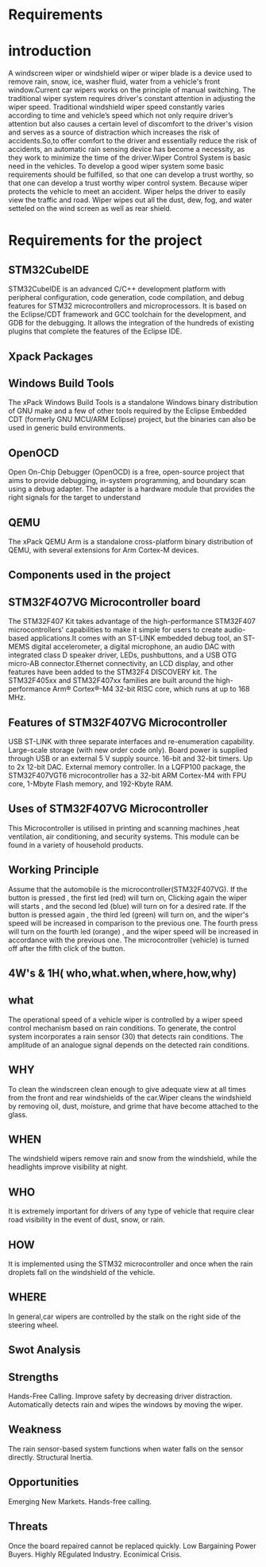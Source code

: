 # Requirements
# introduction
A windscreen wiper or windshield wiper or wiper blade is a device used to remove rain, snow, ice, washer fluid, water from a vehicle's front window.Current car wipers works on the principle of manual switching. The traditional wiper system requires driver's constant attention in adjusting the wiper speed. Traditional windshield wiper speed constantly varies according to time and vehicle’s speed which not only require driver’s attention but also causes a certain level of discomfort to the driver's vision and serves as a source of distraction which increases the risk of accidents.So,to offer comfort to the driver and essentially reduce the risk of accidents, an automatic rain sensing device has become a necessity, as they work to minimize the time of the driver.Wiper Control System is basic need in the vehicles. To develop a good wiper system some basic requirements should be fulfilled, so that one can develop a trust worthy, so that one can develop a trust worthy wiper control system. Because wiper protects the vehicle to meet an accident. Wiper helps the driver to easily view the traffic and road. Wiper wipes out all the dust, dew, fog, and water setteled on the wind screen as well as rear shield.
# Requirements for the project
## STM32CubeIDE
STM32CubeIDE is an advanced C/C++ development platform with peripheral configuration, code generation, code compilation, and debug features for STM32 microcontrollers and microprocessors. It is based on the Eclipse/CDT framework and GCC toolchain for the development, and GDB for the debugging. It allows the integration of the hundreds of existing plugins that complete the features of the Eclipse IDE.
## Xpack Packages
## Windows Build Tools
The xPack Windows Build Tools is a standalone Windows binary distribution of GNU make and a few of other tools required by the Eclipse Embedded CDT (formerly GNU MCU/ARM Eclipse) project, but the binaries can also be used in generic build environments.
## OpenOCD
Open On-Chip Debugger (OpenOCD) is a free, open-source project that aims to provide debugging, in-system programming, and boundary scan using a debug adapter. The adapter is a hardware module that provides the right signals for the target to understand
## QEMU
The xPack QEMU Arm is a standalone cross-platform binary distribution of QEMU, with several extensions for Arm Cortex-M devices.
## Components used in the project
## STM32F4O7VG Microcontroller board
The STM32F407 Kit takes advantage of the high-performance STM32F407 microcontrollers' capabilities to make it simple for users to create audio-based applications.It comes with an ST-LINK embedded debug tool, an ST-MEMS digital accelerometer, a digital microphone, an audio DAC with integrated class D speaker driver, LEDs, pushbuttons, and a USB OTG micro-AB connector.Ethernet connectivity, an LCD display, and other features have been added to the STM32F4 DISCOVERY kit. The STM32F405xx and STM32F407xx families are built around the high-performance Arm® Cortex®-M4 32-bit RISC core, which runs at up to 168 MHz.
## Features of STM32F407VG Microcontroller
USB ST-LINK with three separate interfaces and re-enumeration capability.
Large-scale storage (with new order code only).
Board power is supplied through USB or an external 5 V supply source.
16-bit and 32-bit timers.
Up to 2x 12-bit DAC.
External memory controller.
In a LQFP100 package, the STM32F407VGT6 microcontroller has a 32-bit ARM Cortex-M4 with FPU core, 1-Mbyte Flash memory, and 192-Kbyte RAM.
## Uses of STM32F407VG Microcontroller
This Microcontroller is utilised in printing and scanning machines ,heat ventilation, air conditioning, and security systems.
This module can be found in a variety of household products.
## Working Principle
Assume that the automobile is the microcontroller(STM32F407VG). If the button is pressed , the first led (red) will turn on, Clicking again the wiper will starts , and the second led (blue) will turn on for a desired rate. If the button is pressed again , the third led (green) will turn on, and the wiper's speed will be increased in comparison to the previous one. The fourth press will turn on the fourth led (orange) , and the wiper speed will be increased in accordance with the previous one. The microcontroller (vehicle) is turned off after the fifth click of the button.
## 4W's & 1H( who,what.when,where,how,why)
## what
The operational speed of a vehicle wiper is controlled by a wiper speed control mechanism based on rain conditions. To generate, the control system incorporates a rain sensor (30) that detects rain conditions. The amplitude of an analogue signal depends on the detected rain conditions.
## WHY
To clean the windscreen clean enough to give adequate view at all times from the front and rear windshields of the car.Wiper cleans the windshield by removing oil, dust, moisture, and grime that have become attached to the glass.
## WHEN
The windshield wipers remove rain and snow from the windshield, while the headlights improve visibility at night.
## WHO
It is extremely important for drivers of any type of vehicle that require clear road visibility in the event of dust, snow, or rain.
## HOW
It is implemented using the STM32 microcontroller and once when the rain droplets fall on the windshield of the vehicle.
## WHERE
In general,car wipers are controlled by the stalk on the right side of the steering wheel.
## Swot Analysis
## Strengths
Hands-Free Calling.
Improve safety by decreasing driver distraction.
Automatically detects rain and wipes the windows by moving the wiper.
## Weakness
The rain sensor-based system functions when water falls on the sensor directly.
Structural Inertia.
## Opportunities
Emerging New Markets.
Hands-free calling.
## Threats
Once the board repaired cannot be replaced quickly.
Low Bargaining Power Buyers.
Highly REgulated Industry.
Econimical Crisis.


